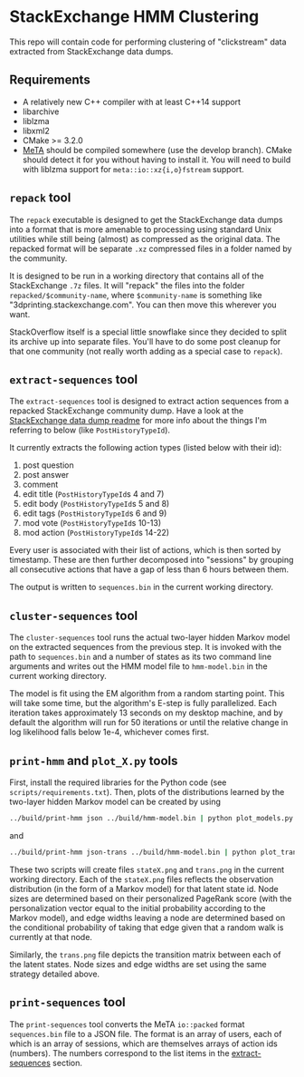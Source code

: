 # StackExchange HMM Clustering

This repo will contain code for performing clustering of "clickstream" data
extracted from StackExchange data dumps.

## Requirements
- A relatively new C++ compiler with at least C++14 support
- libarchive
- liblzma
- libxml2
- CMake >= 3.2.0
- [MeTA][meta] should be compiled somewhere (use the develop branch). CMake
  should detect it for you without having to install it. You will need to
  build with liblzma support for `meta::io::xz{i,o}fstream` support.

## `repack` tool
The `repack` executable is designed to get the StackExchange data dumps
into a format that is more amenable to processing using standard Unix
utilities while still being (almost) as compressed as the original data.
The repacked format will be separate `.xz` compressed files in a folder
named by the community.

It is designed to be run in a working directory that contains all of the
StackExchange `.7z` files. It will "repack" the files into the folder
`repacked/$community-name`, where `$community-name` is something like
"3dprinting.stackexchange.com". You can then move this wherever you want.

StackOverflow itself is a special little snowflake since they decided to
split its archive up into separate files. You'll have to do some post
cleanup for that one community (not really worth adding as a special case
to `repack`).

## `extract-sequences` tool

The `extract-sequences` tool is designed to extract action sequences from a
repacked StackExchange community dump. Have a look at the [StackExchange
data dump readme][stackexchange-readme] for more info about the things I'm
referring to below (like `PostHistoryTypeId`).

It currently extracts the following action types (listed below with their
id):

1. post question
2. post answer
3. comment
4. edit title (`PostHistoryTypeId`s 4 and 7)
5. edit body (`PostHistoryTypeId`s 5 and 8)
6. edit tags (`PostHistoryTypeId`s 6 and 9)
7. mod vote (`PostHistoryTypeId`s 10-13)
8. mod action (`PostHistoryTypeId`s 14-22)

Every user is associated with their list of actions, which is then sorted
by timestamp. These are then further decomposed into "sessions" by grouping
all consecutive actions that have a gap of less than 6 hours between them.

The output is written to `sequences.bin` in the current working directory.

## `cluster-sequences` tool

The `cluster-sequences` tool runs the actual two-layer hidden Markov model
on the extracted sequences from the previous step. It is invoked with the
path to `sequences.bin` and a number of states as its two command line
arguments and writes out the HMM model file to `hmm-model.bin` in the
current working directory.

The model is fit using the EM algorithm from a random starting point. This
will take some time, but the algorithm's E-step is fully parallelized. Each
iteration takes approximately 13 seconds on my desktop machine, and by
default the algorithm will run for 50 iterations or until the relative
change in log likelihood falls below 1e-4, whichever comes first.

## `print-hmm` and `plot_X.py` tools

First, install the required libraries for the Python code (see
`scripts/requirements.txt`). Then, plots of the distributions learned by
the two-layer hidden Markov model can be created by using

```bash
../build/print-hmm json ../build/hmm-model.bin | python plot_models.py
```

and

```bash
../build/print-hmm json-trans ../build/hmm-model.bin | python plot_trans.py
```

These two scripts will create files `stateX.png` and `trans.png` in the
current working directory. Each of the `stateX.png` files reflects the
observation distribution (in the form of a Markov model) for that latent
state id. Node sizes are determined based on their personalized PageRank
score (with the personalization vector equal to the initial probability
according to the Markov model), and edge widths leaving a node are
determined based on the conditional probability of taking that edge given
that a random walk is currently at that node.

Similarly, the `trans.png` file depicts the transition matrix between each
of the latent states. Node sizes and edge widths are set using the same
strategy detailed above.

## `print-sequences` tool

The `print-sequences` tool converts the MeTA `io::packed` format
`sequences.bin` file to a JSON file. The format is an array of users, each
of which is an array of sessions, which are themselves arrays of action ids
(numbers). The numbers correspond to the list items in the
[extract-sequences](#extract-sequences-tool) section.

[meta]: https://github.com/meta-toolkit/meta
[stackexchange-readme]: https://ia600500.us.archive.org/22/items/stackexchange/readme.txt
